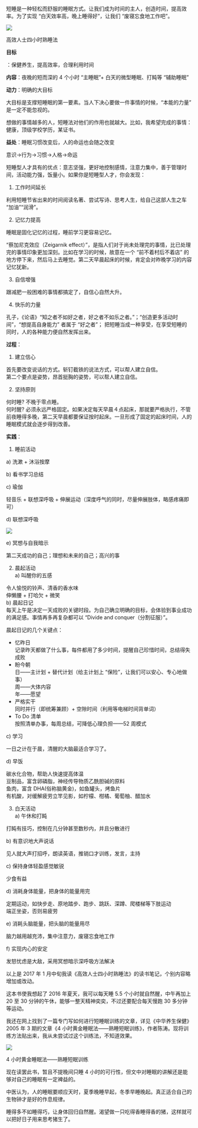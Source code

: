 短睡是一种轻松而舒服的睡眠方式。让我们成为时间的主人，创造时间，提高效率。为了实现 “白天效率高，晚上睡得好”，让我们 “废寝忘食地工作吧”。

![](http://upload-images.jianshu.io/upload_images/1990991-ec5189ea4eb96f33.png)

高效人士四小时熟睡法

**目标**

：保健养生，提高效率，合理利用时间

**内容**：夜晚的短而深的 4 个小时 “主睡眠”+ 白天的微型睡眠、打盹等 “辅助睡眠”

**动力**：明确的大目标

大目标是支撑短睡眠的第一要素。当人下决心要做一件事情的时候，“本能的力量” 是一定不能忽视的。

想做的事情越多的人，短睡法对他们的作用也就越大。比如，我希望完成的事情：健康，顶级学校学历，某证书。

**益处**：睡眠习惯改变后，人的命运也会随之改变

意识→行为→习惯→人格→命运

短睡型人才具有的优点：意志坚强，更好地控制感情，注意力集中，善于管理时间，活动能力强，饭量小。如果你是短睡型人才，你会发现：

1. 工作时间延长

利用短睡节省出来的时间阅读名著、尝试写诗、思考人生，给自己这部人生之车 “加油”“润滑”。

2. 记忆力提高

睡眠是固化记忆的过程，睡前学习更容易记忆。

“蔡加尼克效应（Zeigarnik effect）”，是指人们对于尚未处理完的事情，比已处理完的事情印象更加深刻。比如在学习的时候，故意在一个 “前不着村后不着店” 的地方停下来，然后马上去睡觉。第二天早晨起床的时候，肯定会对昨晚学习的内容记忆犹新。

3. 自信增强

跟减肥一般困难的事情都搞定了，自信心自然大升。

4. 快乐的力量

孔子，《论语》“知之者不如好之者，好之者不如乐之者。”；“创造更多活动时间”，“想提高自身能力” 者属于 “好之者”； 把短睡当成一种享受，在享受短睡的同时，人的各种能力便自然发挥出来。

**过程**：

1. 建立信心

首先要改变说话的方式。斩钉截铁的说法方式，可以帮人建立自信。  
第二个要点是姿势，昂首挺胸的姿势，可以帮人建立自信。

2. 坚持原则

何时睡? 不晚于零点睡。  
何时醒? 必须永远严格固定。如果决定每天早晨４点起床，那就要严格执行，不管前夜睡得多晚，第二天早晨都要保证按时起床。一旦形成了固定的起床时间，人的睡眠模式就会逐步得到改善。

**实践**：

1. 睡前活动

a) 洗漱 + 沐浴按摩

b) 看书学习总结

c) 瑜伽

轻音乐 + 联想深呼吸 + 伸展运动（深度呼气的同时，尽量伸展肢体，略感疼痛即可）

d) 联想深呼吸

![](http://upload-images.jianshu.io/upload_images/1990991-9b9a867ebcffd9c3.png)

e) 冥想与自我暗示

第二天成功的自己；理想和未来的自己；高兴的事

2. 晨起活动  
a) 叫醒你的五感

令人愉悦的铃声、清香的香水味  
伸懒腰 + 打哈欠 + 微笑  
b) 晨起日记  
每天上午是决定一天成败的关键时段。为自己确立明确的目标，会体验到事业成功的满足感。事情再多再复杂都可以 “Divide and conquer（分割征服）”。

晨起日记的几个关键点：

*   忆昨日  
    记录昨天都做了什么事，每件都用了多少时间，提醒自己珍惜时间，总结得失成败
*   盼今朝  
    日——主计划 + 替代计划（给主计划上 “保险”，让我们可以安心、专心地做事）  
    周——大体内容  
    年——愿望
*   严格实干  
    同时并行（即统筹兼顾）+ 空隙时间（利用等电梯时间背单词）
*   To Do 清单  
    按照清单办事，每周总结，可降低心理负担——52 周模式

c) 学习

一日之计在于晨，清醒的大脑最适合学习了。

d) 早饭

碳水化合物，帮助人快速提高体温  
豆制品，富含卵磷脂，神经传导物质乙酰胆碱的原料  
鱼肉，富含 DHA(俗称脑黄金)，如鱼罐头，烤鱼片  
有机酸，对缓解疲劳立竿见影，如柠檬、柑橘、葡萄柚、醋加水

3. 白天活动  
a) 午休和打盹

打盹有技巧，控制在几分钟甚至数秒内，并且分散进行

b) 有意识地大声说话

见人就大声打招呼，朗读英语，推销口才训练，发言，主持

c) 保持身体轻盈感觉敏锐

少食有益

d) 消耗身体能量，把身体的能量用完

定期运动，如快步走、原地踏步、跑步、跳跃、深蹲、爬楼梯等下肢运动  
端正坐姿，否则易疲劳

e) 消耗头脑能量，把头脑的能量用尽

脑力越用越充沛，集中注意力，废寝忘食地工作

f) 实现内心的安定

发怒忧虑是大敌，采用冥想暗示深呼吸方法解决

以上是 2017 年 1 月中旬我读《高效人士四小时熟睡法》的读书笔记，个别内容略增加或改动。

这本书使我想起了 2016 年夏天，我可以每天睡 5.5 个小时就自然醒，中午再加上 20 至 30 分钟的午休，能够一整天精神奕奕，不过还要配合每天慢跑 30 多分钟等运动。

我还在网上找到了一篇专门写如何进行短睡眠训练的文章，详见《中华养生保健》2005 年 3 期的文章《4 小时黄金睡眠法——熟睡短眠训练》，作者陈涛。现将训练方法贴出来，我从未尝试过这个训练法，不知道效果。

![](http://upload-images.jianshu.io/upload_images/1990991-cd8b4c74599ae980.png)

4 小时黄金睡眠法——熟睡短眠训练

现在读罢此书，暂且不提晚间只睡 4 小时的可行性，但文中对睡眠的讲解还是能够对自己的睡眠有一定裨益的。

中医认为，人的睡眠要顺应天时，夏季晚睡早起，冬季早睡晚起。真正适合自己的生物钟才是好的作息规律。

睡得多不如睡得巧，让身体回归自然醒。渴望做一只吃得香睡得香的猪，这样就可以把好日子用来思考猪生了。